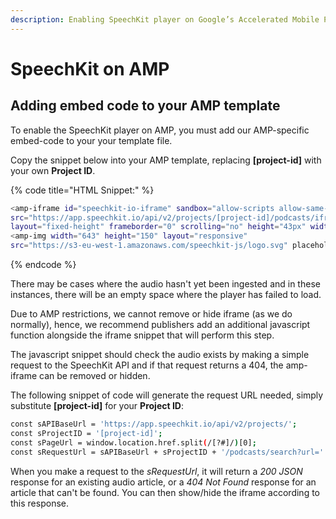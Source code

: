 ```yaml
---
description: Enabling SpeechKit player on Google’s Accelerated Mobile Pages (AMP)
---
```


# SpeechKit on AMP

## Adding embed code to your AMP template

To enable the SpeechKit player on AMP, you must add our AMP-specific embed-code to your your template file.

Copy the snippet below into your AMP template, replacing **\[project-id\]** with your own **Project ID**.

{% code title="HTML Snippet:" %}
```bash
<amp-iframe id="speechkit-io-iframe" sandbox="allow-scripts allow-same-origin allow-popups" 
src="https://app.speechkit.io/api/v2/projects/[project-id]/podcasts/iframe.html" 
layout="fixed-height" frameborder="0" scrolling="no" height="43px" width="auto" >
<amp-img width="643" height="150" layout="responsive" 
src="https://s3-eu-west-1.amazonaws.com/speechkit-js/logo.svg" placeholder></amp-img></amp-iframe>
```
{% endcode %}

There may be cases where the audio hasn't yet been ingested and in these instances, there will be an empty space where the player has failed to load. 

Due to AMP restrictions, we cannot remove or hide iframe \(as we do normally\), hence, we recommend publishers add an additional javascript function alongside the iframe snippet that will perform this step.

The javascript snippet should check the audio exists by making a simple request to the SpeechKit API and if that request returns a 404, the amp-iframe can be removed or hidden.

The following snippet of code will generate the request URL needed, simply substitute **\[project-id\]** for your **Project ID**:

```bash
const sAPIBaseUrl = 'https://app.speechkit.io/api/v2/projects/';
const sProjectID = '[project-id]';
const sPageUrl = window.location.href.split(/[?#]/)[0];
const sRequestUrl = sAPIBaseUrl + sProjectID + '/podcasts/search?url=' + encodeURIComponent(sPageUrl);
```

When you make a request to the _sRequestUrl_, it will return a _200 JSON_ response for an existing audio article, or a _404 Not Found_ response for an article that can't be found. You can then show/hide the iframe according to this response.

